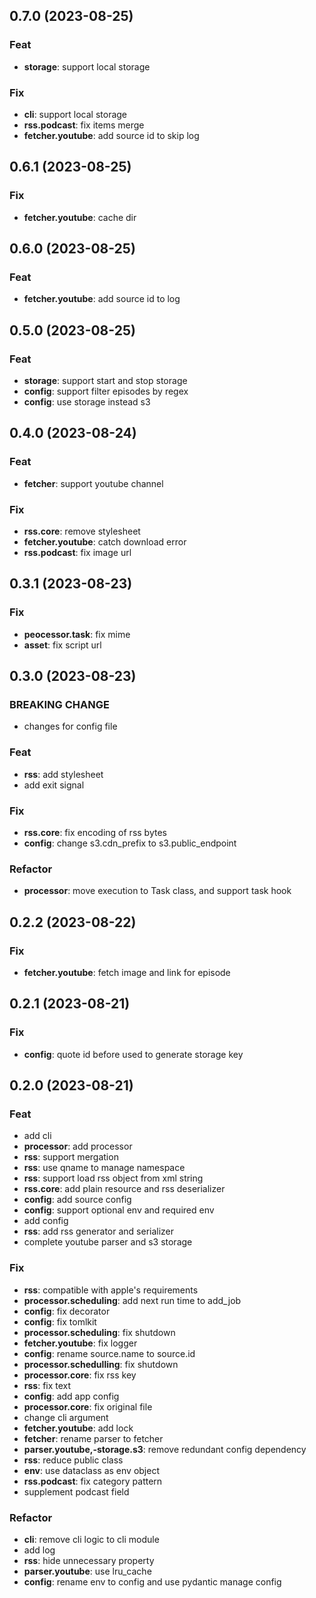## 0.7.0 (2023-08-25)

### Feat

- **storage**: support local storage

### Fix

- **cli**: support local storage
- **rss.podcast**: fix items merge
- **fetcher.youtube**: add source id to skip log

## 0.6.1 (2023-08-25)

### Fix

- **fetcher.youtube**: cache dir

## 0.6.0 (2023-08-25)

### Feat

- **fetcher.youtube**: add source id to log

## 0.5.0 (2023-08-25)

### Feat

- **storage**: support start and stop storage
- **config**: support filter episodes by regex
- **config**: use storage instead s3

## 0.4.0 (2023-08-24)

### Feat

- **fetcher**: support youtube channel

### Fix

- **rss.core**: remove stylesheet
- **fetcher.youtube**: catch download error
- **rss.podcast**: fix image url

## 0.3.1 (2023-08-23)

### Fix

- **peocessor.task**: fix mime
- **asset**: fix script url

## 0.3.0 (2023-08-23)

### BREAKING CHANGE

- changes for config file

### Feat

- **rss**: add stylesheet
- add exit signal

### Fix

- **rss.core**: fix encoding of rss bytes
- **config**: change s3.cdn_prefix to s3.public_endpoint

### Refactor

- **processor**: move execution to Task class, and support task hook

## 0.2.2 (2023-08-22)

### Fix

- **fetcher.youtube**: fetch image and link for episode

## 0.2.1 (2023-08-21)

### Fix

- **config**: quote id before used to generate storage key

## 0.2.0 (2023-08-21)

### Feat

- add cli
- **processor**: add processor
- **rss**: support mergation
- **rss**: use qname to manage namespace
- **rss**: support load rss object from xml string
- **rss.core**: add plain resource and rss deserializer
- **config**: add source config
- **config**: support optional env and required env
- add config
- **rss**: add rss generator and serializer
- complete youtube parser and s3 storage

### Fix

- **rss**: compatible with apple's requirements
- **processor.scheduling**: add next run time to add_job
- **config**: fix decorator
- **config**: fix tomlkit
- **processor.scheduling**: fix shutdown
- **fetcher.youtube**: fix logger
- **config**: rename source.name to source.id
- **processor.schedulling**: fix shutdown
- **processor.core**: fix rss key
- **rss**: fix text
- **config**: add app config
- **processor.core**: fix original file
- change cli argument
- **fetcher.youtube**: add lock
- **fetcher**: rename parser to fetcher
- **parser.youtube,-storage.s3**: remove redundant config dependency
- **rss**: reduce public class
- **env**: use dataclass as env object
- **rss.podcast**: fix category pattern
- supplement podcast field

### Refactor

- **cli**: remove cli logic to cli module
- add log
- **rss**: hide unnecessary property
- **parser.youtube**: use lru_cache
- **config**: rename env to config and use pydantic manage config

